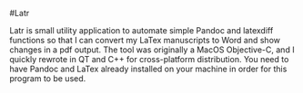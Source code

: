 #Latr

Latr is small utility application to automate simple Pandoc and latexdiff functions so that I can convert my LaTex manuscripts to Word and show changes in a pdf output. The tool was originally a MacOS Objective-C, and I quickly rewrote in QT and C++ for cross-platform distribution. You need to have Pandoc and LaTex already installed on your machine in order for this program to be used.
